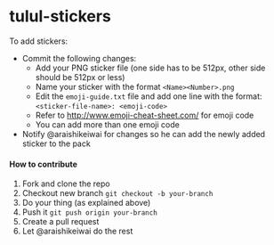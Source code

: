 # tulul-stickers

To add stickers:
- Commit the following changes:
  - Add your PNG sticker file (one side has to be 512px, other side should be 512px or less)
  - Name your sticker with the format `<Name><Number>.png`
  - Edit the `emoji-guide.txt` file and add one line with the format: `<sticker-file-name>: <emoji-code>`
  - Refer to http://www.emoji-cheat-sheet.com/ for emoji code
  - You can add more than one emoji code
- Notify @araishikeiwai for changes so he can add the newly added sticker to the pack

#### How to contribute
1. Fork and clone the repo
2. Checkout new branch `git checkout -b your-branch`
3. Do your thing (as explained above)
4. Push it `git push origin your-branch`
5. Create a pull request
6. Let @araishikeiwai do the rest
